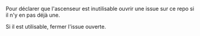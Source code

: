 Pour déclarer que l'ascenseur est inutilisable ouvrir une issue sur ce repo si il n'y en pas déjà une.

Si il est utilisable, fermer l'issue ouverte.
